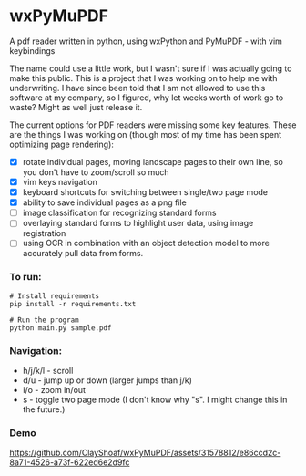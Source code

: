 # wxPyMuPDF
A pdf reader written in python, using wxPython and PyMuPDF - with vim keybindings

The name could use a little work, but I wasn't sure if I was actually going to make this public. This is a project that I was working on to help me with underwriting. I have since been told that I am not allowed to use this software at my company, so I figured, why let weeks worth of work go to waste? Might as well just release it.

The current options for PDF readers were missing some key features. These are the things I was working on (though most of my time has been spent optimizing page rendering):

- [x] rotate individual pages, moving landscape pages to their own line, so you don't have to zoom/scroll so much
- [x] vim keys navigation
- [x] keyboard shortcuts for switching between single/two page mode
- [x] ability to save individual pages as a png file
- [ ] image classification for recognizing standard forms
- [ ] overlaying standard forms to highlight user data, using image registration
- [ ] using OCR in combination with an object detection model to more accurately pull data from forms.

### To run:
```
# Install requirements
pip install -r requirements.txt

# Run the program
python main.py sample.pdf
```

### Navigation:
- h/j/k/l - scroll
- d/u - jump up or down (larger jumps than j/k)
- i/o - zoom in/out
- s - toggle two page mode (I don't know why "s". I might change this in the future.)

### Demo
https://github.com/ClayShoaf/wxPyMuPDF/assets/31578812/e86ccd2c-8a71-4526-a73f-622ed6e2d9fc

